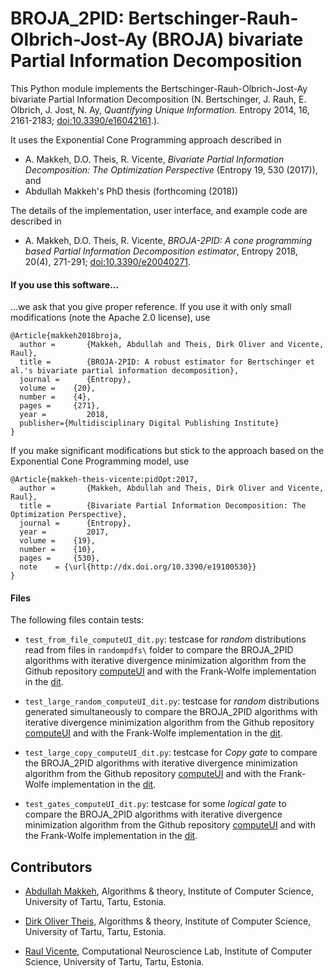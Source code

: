 # BROJA_2PID: Bertschinger-Rauh-Olbrich-Jost-Ay (BROJA) bivariate Partial Information Decomposition

This Python module implements the Bertschinger-Rauh-Olbrich-Jost-Ay bivariate Partial Information Decomposition (N. Bertschinger, J. Rauh, E. Olbrich, J. Jost, N. Ay, *Quantifying Unique Information.* Entropy 2014, 16, 2161-2183; [doi:10.3390/e16042161](http://dx.doi.org/10.3390/e16042161).).

It uses the Exponential Cone Programming approach described in
* A. Makkeh, D.O. Theis, R. Vicente, *Bivariate Partial Information Decomposition: The Optimization Perspective* (Entropy 19, 530 (2017)),
and
* Abdullah Makkeh's PhD thesis (forthcoming (2018))

The details of the implementation, user interface, and example code are described in
* A. Makkeh, D.O. Theis, R. Vicente, *BROJA-2PID: A cone programming based Partial Information Decomposition estimator*, Entropy 2018, 20(4), 271-291; [doi:10.3390/e20040271](http://dx.doi.org/10.3390/e20040271).

#### If you use this software...
...we ask that you give proper reference.
If you use it with only small modifications (note the Apache 2.0 license), use 
```
@Article{makkeh2018broja,
  author =       {Makkeh, Abdullah and Theis, Dirk Oliver and Vicente, Raul},
  title =        {BROJA-2PID: A robust estimator for Bertschinger et al.'s bivariate partial information decomposition},
  journal =      {Entropy},
  volume =    {20},
  number =    {4},
  pages =     {271},
  year =         2018,
  publisher={Multidisciplinary Digital Publishing Institute}
}
```
If you make significant modifications but stick to the approach based on the Exponential Cone Programming model, use
```
@Article{makkeh-theis-vicente:pidOpt:2017,
  author =       {Makkeh, Abdullah and Theis, Dirk Oliver and Vicente, Raul},
  title =        {Bivariate Partial Information Decomposition: The Optimization Perspective},
  journal =      {Entropy},
  year =         2017,
  volume =    {19},
  number =    {10},
  pages =     {530},
  note    = {\url{http://dx.doi.org/10.3390/e19100530}}
}
```

#### Files
The following files contain tests:

* `test_from_file_computeUI_dit.py`: testcase for *random* distributions read from files in `randompdfs\` folder to compare the BROJA_2PID algorithms with iterative divergence minimization algorithm from the Github repository [computeUI](https://github.com/jarauh/computeUI)  and  with the Frank-Wolfe implementation in the [dit](https://github.com/dit/dit).

* `test_large_random_computeUI_dit.py`: testcase for *random* distributions generated simultaneously to compare the BROJA_2PID algorithms with iterative divergence minimization algorithm from the Github repository [computeUI](https://github.com/jarauh/computeUI)  and  with the Frank-Wolfe implementation in the [dit](https://github.com/dit/dit).

* `test_large_copy_computeUI_dit.py`: testcase for *Copy gate* to compare the BROJA_2PID algorithms with iterative divergence minimization algorithm from the Github repository [computeUI](https://github.com/jarauh/computeUI)  and  with the Frank-Wolfe implementation in the [dit](https://github.com/dit/dit).

* `test_gates_computeUI_dit.py`: testcase for some *logical gate* to compare the BROJA_2PID algorithms with iterative divergence minimization algorithm from the Github repository [computeUI](https://github.com/jarauh/computeUI)  and  with the Frank-Wolfe implementation in the [dit](https://github.com/dit/dit).

## Contributors

* [Abdullah Makkeh](https://abzinger.github.io/), Algorithms & theory, Institute of Computer Science, University of Tartu, Tartu, Estonia.

* [Dirk Oliver Theis](https://www.theory.cs.ut.ee/people/dot), Algorithms & theory, Institute of Computer Science, University of Tartu, Tartu, Estonia.

* [Raul Vicente](https://neuro.cs.ut.ee/people/), Computational Neuroscience Lab, Institute of Computer Science, University of Tartu, Tartu, Estonia.
